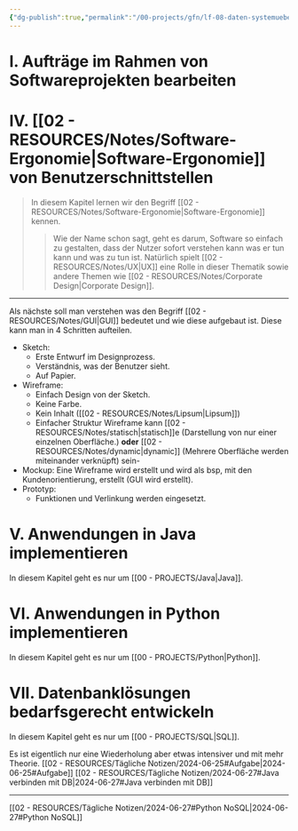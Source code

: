 ```yaml
---
{"dg-publish":true,"permalink":"/00-projects/gfn/lf-08-daten-systemuebergreifend-bereitstellen/","tags":["LF08","GFN","java","inProgress"]}
---
```


# I. Aufträge im Rahmen von Softwareprojekten bearbeiten


# IV. [[02 - RESOURCES/Notes/Software-Ergonomie\|Software-Ergonomie]] von Benutzerschnittstellen

>In diesem Kapitel lernen wir den Begriff [[02 - RESOURCES/Notes/Software-Ergonomie\|Software-Ergonomie]] kennen.
>>Wie der Name schon sagt, geht es darum, Software so einfach zu gestalten, dass der Nutzer sofort verstehen kann was er tun kann und was zu tun ist. Natürlich spielt [[02 - RESOURCES/Notes/UX\|UX]] eine Rolle in dieser Thematik sowie andere Themen wie [[02 - RESOURCES/Notes/Corporate Design\|Corporate Design]].
___

Als nächste soll man verstehen was den Begriff [[02 - RESOURCES/Notes/GUI\|GUI]] bedeutet und wie diese aufgebaut ist. Diese kann man in 4 Schritten aufteilen.
- Sketch: 
	- Erste Entwurf im Designprozess.
	- Verständnis, was der Benutzer sieht.
	- Auf Papier.
- Wireframe: 
	- Einfach Design von der Sketch.
	- Keine Farbe.
	- Kein Inhalt ([[02 - RESOURCES/Notes/Lipsum\|Lipsum]])
	- Einfacher Struktur
	Wireframe kann [[02 - RESOURCES/Notes/statisch\|statisch]]e (Darstellung von nur einer einzelnen Oberfläche.) **oder** [[02 - RESOURCES/Notes/dynamic\|dynamic]] (Mehrere Oberfläche werden miteinander verknüpft) sein- 
- Mockup: Eine Wireframe wird erstellt und wird als bsp, mit den Kundenorientierung, erstellt (GUI wird erstellt).
- Prototyp: 
	-  Funktionen und Verlinkung werden eingesetzt.

# V. Anwendungen in Java implementieren
In diesem Kapitel geht es nur um [[00 - PROJECTS/Java\|Java]].


# VI. Anwendungen in Python implementieren
In diesem Kapitel geht es nur um [[00 - PROJECTS/Python\|Python]].

# VII. Datenbanklösungen bedarfsgerecht entwickeln
In diesem Kapitel geht es nur um [[00 - PROJECTS/SQL\|SQL]].

Es ist eigentlich nur eine Wiederholung aber etwas intensiver und mit mehr Theorie.
[[02 - RESOURCES/Tägliche Notizen/2024-06-25#Aufgabe\|2024-06-25#Aufgabe]]
[[02 - RESOURCES/Tägliche Notizen/2024-06-27#Java verbinden mit DB\|2024-06-27#Java verbinden mit DB]]

___
[[02 - RESOURCES/Tägliche Notizen/2024-06-27#Python NoSQL\|2024-06-27#Python NoSQL]]

